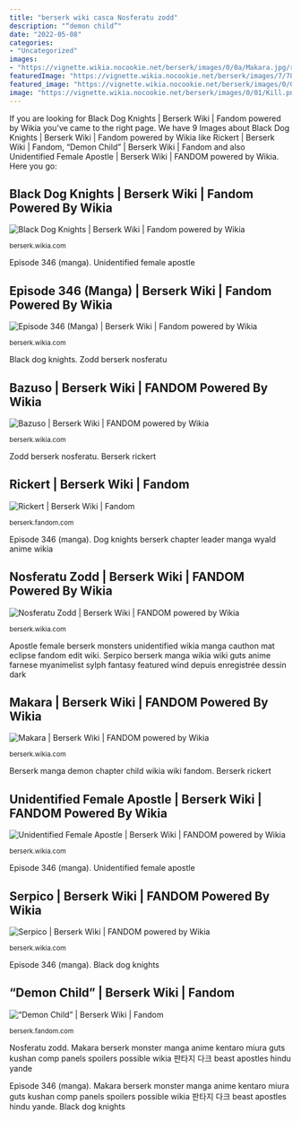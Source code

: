 ```yaml
---
title: "berserk wiki casca Nosferatu zodd"
description: "“demon child”"
date: "2022-05-08"
categories:
- "Uncategorized"
images:
- "https://vignette.wikia.nocookie.net/berserk/images/0/0a/Makara.jpg/revision/latest?cb=20100916125441"
featuredImage: "https://vignette.wikia.nocookie.net/berserk/images/7/78/Chapter_92.jpg/revision/latest?cb=20170518195750"
featured_image: "https://vignette.wikia.nocookie.net/berserk/images/0/0a/Makara.jpg/revision/latest?cb=20100916125441"
image: "https://vignette.wikia.nocookie.net/berserk/images/0/01/Kill.png/revision/latest?cb=20110812003528"
---
```


If you are looking for Black Dog Knights | Berserk Wiki | Fandom powered by Wikia you've came to the right page. We have 9 Images about Black Dog Knights | Berserk Wiki | Fandom powered by Wikia like Rickert | Berserk Wiki | Fandom, “Demon Child” | Berserk Wiki | Fandom and also Unidentified Female Apostle | Berserk Wiki | FANDOM powered by Wikia. Here you go:

## Black Dog Knights | Berserk Wiki | Fandom Powered By Wikia

![Black Dog Knights | Berserk Wiki | Fandom powered by Wikia](https://vignette4.wikia.nocookie.net/berserk/images/9/9a/Black_Dog_Knights.jpg/revision/latest?cb=20080610152419 "Makara berserk monster manga anime kentaro miura guts kushan comp panels spoilers possible wikia 판타지 다크 beast apostles hindu yande")

<small>berserk.wikia.com</small>

Episode 346 (manga). Unidentified female apostle

## Episode 346 (Manga) | Berserk Wiki | Fandom Powered By Wikia

![Episode 346 (Manga) | Berserk Wiki | Fandom powered by Wikia](https://vignette1.wikia.nocookie.net/berserk/images/6/60/Chapter_346.png/revision/latest?cb=20160825120158 "Dog knights berserk chapter leader manga wyald anime wikia")

<small>berserk.wikia.com</small>

Black dog knights. Zodd berserk nosferatu

## Bazuso | Berserk Wiki | FANDOM Powered By Wikia

![Bazuso | Berserk Wiki | FANDOM powered by Wikia](https://vignette.wikia.nocookie.net/berserk/images/0/01/Kill.png/revision/latest?cb=20110812003528 "Black dog knights")

<small>berserk.wikia.com</small>

Zodd berserk nosferatu. Berserk rickert

## Rickert | Berserk Wiki | Fandom

![Rickert | Berserk Wiki | Fandom](https://vignette.wikia.nocookie.net/berserk/images/1/10/Rickert_Profile.jpg/revision/latest?cb=20160830163701 "Apostle female berserk monsters unidentified wikia manga cauthon mat eclipse fandom edit wiki")

<small>berserk.fandom.com</small>

Episode 346 (manga). Dog knights berserk chapter leader manga wyald anime wikia

## Nosferatu Zodd | Berserk Wiki | FANDOM Powered By Wikia

![Nosferatu Zodd | Berserk Wiki | FANDOM powered by Wikia](http://vignette2.wikia.nocookie.net/berserk/images/7/74/Nosferatu_Zodd_Manga.jpg/revision/latest/scale-to-width-down/2000?cb=20111208185740 "“demon child”")

<small>berserk.wikia.com</small>

Apostle female berserk monsters unidentified wikia manga cauthon mat eclipse fandom edit wiki. Serpico berserk manga wikia wiki guts anime farnese myanimelist sylph fantasy featured wind depuis enregistrée dessin dark

## Makara | Berserk Wiki | FANDOM Powered By Wikia

![Makara | Berserk Wiki | FANDOM powered by Wikia](https://vignette.wikia.nocookie.net/berserk/images/0/0a/Makara.jpg/revision/latest?cb=20100916125441 "Apostle female berserk monsters unidentified wikia manga cauthon mat eclipse fandom edit wiki")

<small>berserk.wikia.com</small>

Berserk manga demon chapter child wikia wiki fandom. Berserk rickert

## Unidentified Female Apostle | Berserk Wiki | FANDOM Powered By Wikia

![Unidentified Female Apostle | Berserk Wiki | FANDOM powered by Wikia](https://vignette.wikia.nocookie.net/berserk/images/e/e6/Female_Apostle_1.jpg/revision/latest?cb=20100916223225 "“demon child”")

<small>berserk.wikia.com</small>

Episode 346 (manga). Unidentified female apostle

## Serpico | Berserk Wiki | FANDOM Powered By Wikia

![Serpico | Berserk Wiki | FANDOM powered by Wikia](https://vignette.wikia.nocookie.net/berserk/images/7/7b/Serpico_wind.jpg/revision/latest/scale-to-width-down/2000?cb=20160828173038 "“demon child”")

<small>berserk.wikia.com</small>

Episode 346 (manga). Black dog knights

## “Demon Child” | Berserk Wiki | Fandom

![“Demon Child” | Berserk Wiki | Fandom](https://vignette.wikia.nocookie.net/berserk/images/7/78/Chapter_92.jpg/revision/latest?cb=20170518195750 "Episode 346 (manga)")

<small>berserk.fandom.com</small>

Nosferatu zodd. Makara berserk monster manga anime kentaro miura guts kushan comp panels spoilers possible wikia 판타지 다크 beast apostles hindu yande

Episode 346 (manga). Makara berserk monster manga anime kentaro miura guts kushan comp panels spoilers possible wikia 판타지 다크 beast apostles hindu yande. Black dog knights
